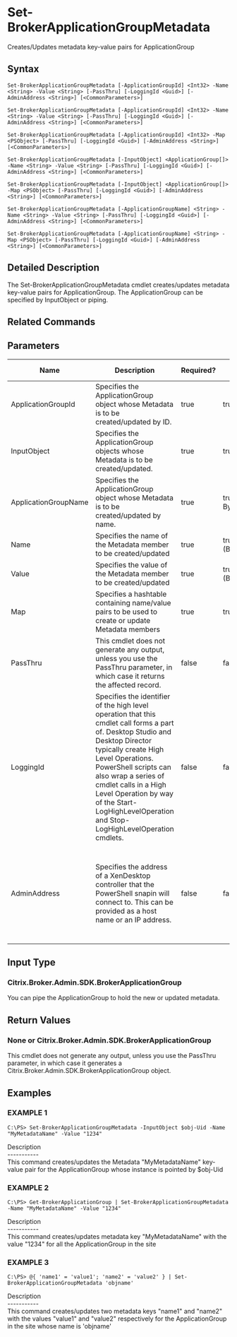 ﻿# Set-BrokerApplicationGroupMetadata

   Creates/Updates metadata key-value pairs for ApplicationGroup

## Syntax
```
Set-BrokerApplicationGroupMetadata [-ApplicationGroupId] <Int32> -Name <String> -Value <String> [-PassThru] [-LoggingId <Guid>] [-AdminAddress <String>] [<CommonParameters>]

Set-BrokerApplicationGroupMetadata [-ApplicationGroupId] <Int32> -Name <String> -Value <String> [-PassThru] [-LoggingId <Guid>] [-AdminAddress <String>] [<CommonParameters>]

Set-BrokerApplicationGroupMetadata [-ApplicationGroupId] <Int32> -Map <PSObject> [-PassThru] [-LoggingId <Guid>] [-AdminAddress <String>] [<CommonParameters>]

Set-BrokerApplicationGroupMetadata [-InputObject] <ApplicationGroup[]> -Name <String> -Value <String> [-PassThru] [-LoggingId <Guid>] [-AdminAddress <String>] [<CommonParameters>]

Set-BrokerApplicationGroupMetadata [-InputObject] <ApplicationGroup[]> -Map <PSObject> [-PassThru] [-LoggingId <Guid>] [-AdminAddress <String>] [<CommonParameters>]

Set-BrokerApplicationGroupMetadata [-ApplicationGroupName] <String> -Name <String> -Value <String> [-PassThru] [-LoggingId <Guid>] [-AdminAddress <String>] [<CommonParameters>]

Set-BrokerApplicationGroupMetadata [-ApplicationGroupName] <String> -Map <PSObject> [-PassThru] [-LoggingId <Guid>] [-AdminAddress <String>] [<CommonParameters>]
```

## Detailed Description
   The Set-BrokerApplicationGroupMetadata cmdlet creates/updates metadata key-value pairs for ApplicationGroup. The ApplicationGroup can be specified by InputObject or piping.

## Related Commands
## Parameters

| Name   | Description | Required? | Pipeline Input | Default Value |
| --- | --- | --- | --- | --- |
| ApplicationGroupId | Specifies the ApplicationGroup object whose Metadata is to be created/updated by ID. | true | true (ByValue) |  |
| InputObject | Specifies the ApplicationGroup objects whose Metadata is to be created/updated. | true | true (ByValue) |  |
| ApplicationGroupName | Specifies the ApplicationGroup object whose Metadata is to be created/updated by name. | true | true (ByValue, ByPropertyName) |  |
| Name | Specifies the name of the Metadata member to be created/updated | true | true (ByPropertyName) |  |
| Value | Specifies the value of the Metadata member to be created/updated | true | true (ByPropertyName) |  |
| Map | Specifies a hashtable containing name/value pairs to be used to create or update Metadata members | true | true (ByValue) |  |
| PassThru | This cmdlet does not generate any output, unless you use the PassThru parameter, in which case it returns the affected record. | false | false | False |
| LoggingId | Specifies the identifier of the high level operation that this cmdlet call forms a part of. Desktop Studio and Desktop Director typically create High Level Operations. PowerShell scripts can also wrap a series of cmdlet calls in a High Level Operation by way of the Start-LogHighLevelOperation and Stop-LogHighLevelOperation cmdlets. | false | false |  |
| AdminAddress | Specifies the address of a XenDesktop controller that the PowerShell snapin will connect to. This can be provided as a host name or an IP address. | false | false | Localhost. Once a value is provided by any cmdlet, this value will become the default. |

## Input Type
### Citrix.Broker.Admin.SDK.BrokerApplicationGroup
   You can pipe the ApplicationGroup to hold the new or updated metadata.
## Return Values
### None or Citrix.Broker.Admin.SDK.BrokerApplicationGroup
   This cmdlet does not generate any output, unless you use the PassThru parameter, in which case it generates a Citrix.Broker.Admin.SDK.BrokerApplicationGroup object.
## Examples

### EXAMPLE 1
```
C:\PS> Set-BrokerApplicationGroupMetadata -InputObject $obj-Uid -Name "MyMetadataName" -Value "1234"
```
   Description<br>-----------<br>This command creates/updates the Metadata "MyMetadataName" key-value pair for the ApplicationGroup whose instance is pointed by $obj-Uid
### EXAMPLE 2
```
C:\PS> Get-BrokerApplicationGroup | Set-BrokerApplicationGroupMetadata -Name "MyMetadataName" -Value "1234"
```
   Description<br>-----------<br>This command creates/updates metadata key "MyMetadataName" with the value "1234" for all the ApplicationGroup in the site
### EXAMPLE 3
```
C:\PS> @{ 'name1' = 'value1'; 'name2' = 'value2' } | Set-BrokerApplicationGroupMetadata 'objname'
```
   Description<br>-----------<br>This command creates/updates two metadata keys "name1" and "name2" with the values "value1" and "value2" respectively for the ApplicationGroup in the site whose name is 'objname'
